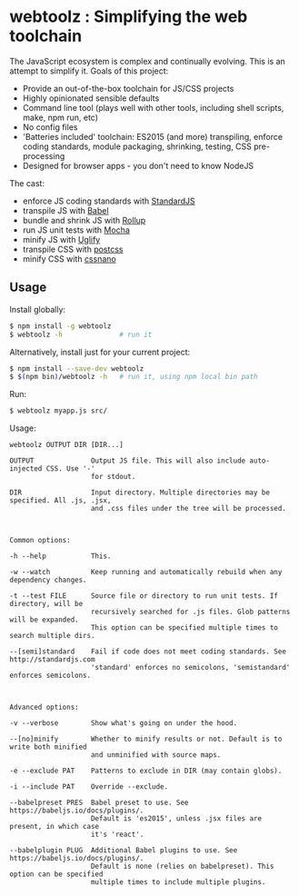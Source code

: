 webtoolz : Simplifying the web toolchain
========================================

The JavaScript ecosystem is complex and continually evolving. This is an attempt to simplify it. Goals of this project:

* Provide an out-of-the-box toolchain for JS/CSS projects
* Highly opinionated sensible defaults
* Command line tool (plays well with other tools, including shell scripts, make, npm run, etc)
* No config files
* 'Batteries included' toolchain: ES2015 (and more) transpiling, enforce coding standards, module packaging, shrinking, testing, CSS pre-processing
* Designed for browser apps - you don't need to know NodeJS

The cast:

* enforce JS coding standards with [StandardJS](http://standardjs.com/)
* transpile JS with [Babel](https://babeljs.io)
* bundle and shrink JS with [Rollup](http://rollupjs.org)
* run JS unit tests with [Mocha](https://mochajs.org/)
* minify JS with [Uglify](http://lisperator.net/uglifyjs/)
* transpile CSS with [postcss](https://github.com/postcss/postcss)
* minify CSS with [cssnano](http://cssnano.co/)

Usage
-----

Install globally:

```bash
$ npm install -g webtoolz
$ webtoolz -h              # run it
```

Alternatively, install just for your current project:

```bash
$ npm install --save-dev webtoolz
$ $(npm bin)/webtoolz -h   # run it, using npm local bin path
```

Run:

```bash
$ webtoolz myapp.js src/
```

Usage:

```
webtoolz OUTPUT DIR [DIR...]

OUTPUT              Output JS file. This will also include auto-injected CSS. Use '-'
                    for stdout.

DIR                 Input directory. Multiple directories may be specified. All .js, .jsx,
                    and .css files under the tree will be processed.



Common options:

-h --help           This.

-w --watch          Keep running and automatically rebuild when any dependency changes.

-t --test FILE      Source file or directory to run unit tests. If directory, will be
                    recursively searched for .js files. Glob patterns will be expanded.
                    This option can be specified multiple times to search multiple dirs.

--[semi]standard    Fail if code does not meet coding standards. See http://standardjs.com
                    'standard' enforces no semicolons, 'semistandard' enforces semicolons.



Advanced options:

-v --verbose        Show what's going on under the hood.

--[no]minify        Whether to minify results or not. Default is to write both minified
                    and unminified with source maps.

-e --exclude PAT    Patterns to exclude in DIR (may contain globs).

-i --include PAT    Override --exclude.

--babelpreset PRES  Babel preset to use. See https://babeljs.io/docs/plugins/.
                    Default is 'es2015', unless .jsx files are present, in which case
                    it's 'react'.

--babelplugin PLUG  Additional Babel plugins to use. See https://babeljs.io/docs/plugins/.
                    Default is none (relies on babelpreset). This option can be specified
                    multiple times to include multiple plugins.


```
